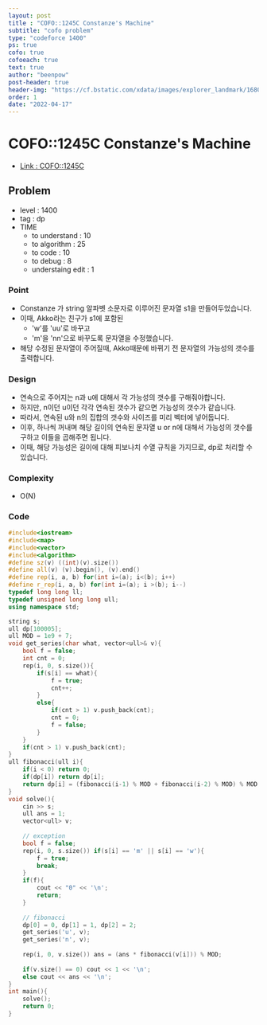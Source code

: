 ```yaml
---
layout: post
title : "COFO::1245C Constanze's Machine"
subtitle: "cofo problem"
type: "codeforce 1400"
ps: true
cofo: true
cofoeach: true
text: true
author: "beenpow"
post-header: true
header-img: "https://cf.bstatic.com/xdata/images/explorer_landmark/1680x560/10486.jpg?k=ca3cd8a2413e46bb545072cde68b8e1d5b3bb3cbe9ad0a07c9554c67f218cb10&o="
order: 1
date: "2022-04-17"
---
```

# COFO::1245C Constanze's Machine
- [Link : COFO::1245C](https://codeforces.com/problemset/problem/1245/C)


## Problem 

- level : 1400
- tag : dp
- TIME
  - to understand    : 10
  - to algorithm     : 25
  - to code          : 10
  - to debug         : 8
  - understaing edit : 1

### Point
- Constanze 가 string 알파벳 소문자로 이루어진 문자열 s1을 만들어두었습니다.
- 이때, Akko라는 친구가 s1에 포함된 
  - 'w'를 'uu'로 바꾸고
  - 'm'을 'nn'으로 바꾸도록 문자열을 수정했습니다.
- 해당 수정된 문자열이 주어질때, Akko때문에 바뀌기 전 문자열의 가능성의 갯수를 출력합니다.

### Design
- 연속으로 주어지는 n과 u에 대해서 각 가능성의 갯수를 구해줘야합니다.
- 하지만, n이던 u이던 각각 연속된 갯수가 같으면 가능성의 갯수가 같습니다.
- 따라서, 연속된 u와 n의 집합의 갯수와 사이즈를 미리 벡터에 넣어둡니다.
- 이후, 하나씩 꺼내며 해당 길이의 연속된 문자열 u or n에 대해서 가능성의 갯수를 구하고 이들을 곱해주면 됩니다.
- 이때, 해당 가능성은 길이에 대해 피보나치 수열 규칙을 가지므로, dp로 처리할 수 있습니다.

### Complexity
- O(N)

### Code

```cpp
#include<iostream>
#include<map>
#include<vector>
#include<algorithm>
#define sz(v) ((int)(v).size())
#define all(v) (v).begin(), (v).end()
#define rep(i, a, b) for(int i=(a); i<(b); i++)
#define r_rep(i, a, b) for(int i=(a); i >(b); i--)
typedef long long ll;
typedef unsigned long long ull;
using namespace std;

string s;
ull dp[100005];
ull MOD = 1e9 + 7;
void get_series(char what, vector<ull>& v){
    bool f = false;
    int cnt = 0;
    rep(i, 0, s.size()){
        if(s[i] == what){
            f = true;
            cnt++;
        }
        else{
            if(cnt > 1) v.push_back(cnt);
            cnt = 0;
            f = false;
        }
    }
    if(cnt > 1) v.push_back(cnt);
}
ull fibonacci(ull i){
    if(i < 0) return 0;
    if(dp[i]) return dp[i];
    return dp[i] = (fibonacci(i-1) % MOD + fibonacci(i-2) % MOD) % MOD;
}
void solve(){
    cin >> s;
    ull ans = 1;
    vector<ull> v;
    
    // exception
    bool f = false;
    rep(i, 0, s.size()) if(s[i] == 'm' || s[i] == 'w'){
        f = true;
        break;
    }
    if(f){
        cout << "0" << '\n';
        return;
    }
    
    // fibonacci
    dp[0] = 0, dp[1] = 1, dp[2] = 2;
    get_series('u', v);
    get_series('n', v);
    
    rep(i, 0, v.size()) ans = (ans * fibonacci(v[i])) % MOD;
    
    if(v.size() == 0) cout << 1 << '\n';
    else cout << ans << '\n';
}
int main(){
    solve();
    return 0;
}
```
